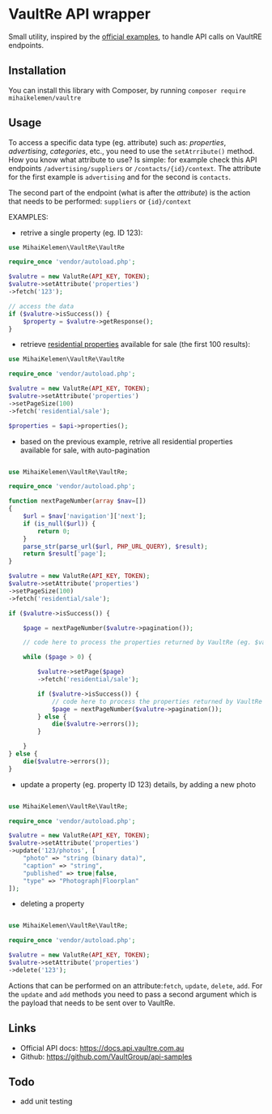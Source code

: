 # VaultRe API wrapper

Small utility, inspired by the [official examples](https://github.com/VaultGroup/api-samples), to handle API calls on VaultRE endpoints.

## Installation
You can install this library with Composer, by running `composer require mihaikelemen/vaultre`

## Usage
To access a specific data type (eg. attribute) such as: *properties*, *advertising*, *categories*, etc., you need to use the `setAtrribute()` method. 
How you know what attribute to use? Is simple: for example check this API endpoints `/advertising/suppliers` or `/contacts/{id}/context`. The attribute for the first example is `advertising` and for the second is `contacts`.

The second part of the endpoint (what is after the *attribute*) is the action that needs to be performed: `suppliers` or `{id}/context`

EXAMPLES: 

* retrive a single property (eg. ID 123):

~~~php
use MihaiKelemen\VaultRe\VaultRe

require_once 'vendor/autoload.php';

$valutre = new ValutRe(API_KEY, TOKEN);
$valutre->setAttribute('properties')
->fetch('123');

// access the data
if ($valutre->isSuccess()) {
	$property = $valutre->getResponse();
}
~~~

* retrieve [residential properties](https://docs.api.vaultre.com.au/#/residentialProperties/getResidentialSaleProperties) available for sale (the first 100 results):

~~~php
use MihaiKelemen\VaultRe\VaultRe

require_once 'vendor/autoload.php';

$valutre = new ValutRe(API_KEY, TOKEN);
$valutre->setAttribute('properties')
->setPageSize(100)
->fetch('residential/sale');

$properties = $api->properties();
~~~

* based on the previous example, retrive all residential properties available for sale, with auto-pagination

~~~php

use MihaiKelemen\VaultRe\VaultRe;

require_once 'vendor/autoload.php';

function nextPageNumber(array $nav=[])
{
    $url = $nav['navigation']['next'];
    if (is_null($url)) {
        return 0;
    }
    parse_str(parse_url($url, PHP_URL_QUERY), $result);
    return $result['page'];
}

$valutre = new ValutRe(API_KEY, TOKEN);
$valutre->setAttribute('properties')
->setPageSize(100)
->fetch('residential/sale');

if ($valutre->isSuccess()) {

    $page = nextPageNumber($valutre->pagination());

    // code here to process the properties returned by VaultRe (eg. $vaultre->properties())

    while ($page > 0) {

        $valutre->setPage($page)
        ->fetch('residential/sale');

        if ($valutre->isSuccess()) {
            // code here to process the properties returned by VaultRe (eg. $vaultre->properties())
            $page = nextPageNumber($valutre->pagination());
        } else {
            die($valutre->errors());
        }

    }
} else {
    die($valutre->errors());
}

~~~

* update a property (eg. property ID 123) details, by adding a new photo

~~~php

use MihaiKelemen\VaultRe\VaultRe;

require_once 'vendor/autoload.php';

$valutre = new ValutRe(API_KEY, TOKEN);
$valutre->setAttribute('properties')
->update('123/photos', [
	"photo" => "string (binary data)",
	"caption" => "string",
	"published" => true|false,
	"type" => "Photograph|Floorplan"
]);

~~~

* deleting a property

~~~php

use MihaiKelemen\VaultRe\VaultRe;

require_once 'vendor/autoload.php';

$valutre = new ValutRe(API_KEY, TOKEN);
$valutre->setAttribute('properties')
->delete('123');

~~~

Actions that can be performed on an attribute:`fetch`, `update`, `delete`, `add`. For the `update` and `add` methods you need to pass a second argument which is the payload that needs to be sent over to VaultRe.

## Links

- Official API docs: https://docs.api.vaultre.com.au
- Github: https://github.com/VaultGroup/api-samples

## Todo

- add unit testing
